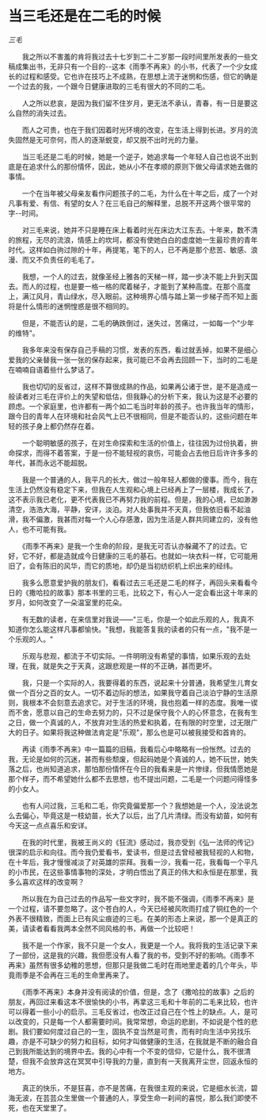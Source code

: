 # 当三毛还是在二毛的时候

*三毛*

　　我之所以不害羞的肯将我过去十七岁到二十二岁那一段时间里所发表的一些文稿成集出书，无非只有一个目的--这本《雨季不再来》的小书，代表了一个少女成长的过程和感受。它也许在技巧上不成熟，在思想上流于迷惘和伤感，但它的确是一个过去的我，一个跟今日健康进取的三毛有很大的不同的二毛。

　　人之所以悲哀，是因为我们留不住岁月，更无法不承认，青春，有一日是要这么自然的消失过去。

　　而人之可贵，也在于我们因着时光环境的改变，在生活上得到长进。岁月的流失固然是无可奈何，而人的逐渐蜕变，却又脱不出时光的力量。

　　当三毛还是二毛的时候，她是一个逆子，她追求每一个年轻人自己也说不出到底是在追求什么的那份情怀，因此，她从小不在孝顺的原则下做父母请求她去做的事情。

　　一个在当年被父母亲友看作问题孩子的二毛，为什么在十年之后，成了一个对凡事有爱、有信、有望的女人？在三毛自己的解释里，总脱不开这两个很平常的字--时间。

　　对三毛来说，她并不只是睡在床上看着时光在床边大江东去。十年来，数不清的旅程，无尽的流浪，情感上的坎坷，都没有使她白白的虚度她一生最珍贵的青年时代。这样如白驹过隙的十年，再提笔，笔下的人，已不再是那个悲苦、敏感、浪漫、而又不负责任的毛毛了。

　　我想，一个人的过去，就像圣经上雅各的天梯一样，踏一步决不能上升到天国去。而人的过程，也是要一格一格的爬着梯子，才能到了某种高度。在那个高度上，满江风月，青山绿水，尽入眼前。这种境界心情与踏上第一步梯子而不知上面将是什么情形的迷惘惶惑是很不相同的。

　　但是，不能否认的是，二毛的确跌倒过，迷失过，苦痛过，一如每一个"少年的维特"。

　　我多年来没有保存自己手稿的习惯，发表的东西，看过就丢掉，如果不是细心爱我的父亲替我一张一张的保存起来，我可能已不会再去回顾一下，当时的二毛是在喃喃自语着些什么梦话了。

　　我也切切的反省过，这样不算很成熟的作品，如果再公诸于世，是不是造成一般读者对三毛在评价上的失望和低估，但我静心的分析下来，我认为这是不必要的顾虑。一个家庭里，也许都有一两个如二毛当时年龄的孩子。也许我当年的情形，跟今日的青年人在环境和社会风气上已不很相同，但是不能否认的，这些问题在年轻的孩子身上都仍然存在着。

　　一个聪明敏感的孩子，在对生命探索和生活的价值上，往往因为过份执着，拚命探求，而得不着答案，于是一份不能轻视的哀伤，可能会占去他日后许许多多的年代，甚而永远不能超脱。

　　我是一个普通的人，我平凡的长大，做过一般年轻人都做的傻事。而今，我在生活上仍然没有稳定下来，但我在人生观和心境上已经再上了一层楼，我成长了，这不表示我已老化，更不代表我已不再努力我的前程。但是，我的心境，已如渺渺清空，浩浩大海，平静，安详，淡泊。对人处事我并不天真，但我依旧看不起油滑，我不偏激，我甚而对每一个人心存感激，因为生活是人群共同建立的，没有他人，也不可能有我。

　　《雨季不再来》是我一个生命的阶段，是我无可否认亦躲藏不了的过去。它好，它不好，都是造就成今日健康的三毛的基石。也就如一块衣料一样，它可能用旧了，会有陈旧的风华，而它的质地，却仍是当初纺织机上织出来的经纬。

　　我多么愿意爱护我的朋友们，看看过去三毛还是二毛的样子，再回头来看看今日的《撒哈拉的故事》那本书里的三毛，比较之下，有心人一定会看出这十年来的岁月，如何改变了一朵温室里的花朵。

　　有无数的读者，在来信里对我说——"三毛，你是一个如此乐观的人，我真不知道你怎么能这样凡事都愉快。"我想，我能答复我的读者的只有一点，"我不是一个乐观的人。"

　　乐观与悲观，都流于不切实际。一件明明没有希望的事情，如果乐观的去处理，在我，就是失之于天真，这跟悲观是一样的不正确，甚而更坏。

　　我，只是一个实际的人，我要得着的东西，说起来十分普通，我希望生儿育女做一个百分之百的女人。一切不着边际的想法，如果我守着自己淡泊宁静的生活原则，我根本不会刻意去追求它。对于生活的环境，我也抱着一样的态度。我唯一锲而不舍，愿意以自己的生命去努力的，只不过是保守我个人的心怀意念，在我有生之日，做一个真诚的人，不放弃对生活的热爱和执着，在有限的时空里，过无限广大的日子。如果将我这种做法肯定是"乐观"，那么也是可以被我接受和首肯的。

　　再读《雨季不再来》中一篇篇的旧稿，我看后心中略略有一份怅然。过去的我，无论是如何的沉迷，甚而有些颓废，但起码她是个真诚的人，她不玩世，她失落之后，也尚知道追求，那怕那份情怀在今日的我看来是一片惨绿，但我情愿她是那个样子，而不希望她什么都不去思想，也不提出问题，二毛是一个问题问得怪多的小女人。

　　也有人问过我，三毛和二毛，你究竟偏爱那一个？我想她是一个人，没法说怎么去偏心，毕竟这是一枝幼苗，长大了以后，出了几片清绿。而没有幼苗，如何有今天这一点点喜乐和安详。

　　在我的时代里，我被王尚义的《狂流》感动过，我亦受到《弘一法师的传记》很深的启示和向往。而今我仍爱看书，爱读书，但是过去曾经被我轻视的人和物，在十年后，我才慢慢减淡了对英雄的崇拜。我看一沙，我看一花，我看每一个平凡的小市民，在这些事情事物的深处，才明白悟出了真正的伟大和永恒是在那里，我多么喜欢这样的改变啊？

　　所以我在为自己过去的作品写一些文字时，我不能不强调，《雨季不再来》是一个过程，请不要忽略了。这个苍白的人，今天已经被风吹雨打成了铜红色的一个外表不很精致，而面上已有风尘痕迹的三毛。在美的形态上来说，那一个是真正的美，请读者看看我两本全然不同风格的书，再做一个比较吧！

　　我不是一个作家，我不只是一个女人，我更是一个人。我将我的生活记录下来了一部份，这是我的兴趣，我但愿没有人看了我的书，受到不好的影响。《雨季不再来》虽然有很多幼稚的思想，但那只是我做二毛时在雨地里走着的几个年头，毕竟雨季是不会再在三毛的生命里再来了。

　　《雨季不再来》本身并没有阅读的价值，但是，念了《撒哈拉的故事》之后的朋友，再回过来看这本不很愉快的小书，再拿这三毛和十年前的二毛来比较，也许可以得着一些小小的启示。三毛反省过，也改正过自己在个性上的缺点。人，是可以改变的，只是每一个人都需要时间。我常常想，命运的悲剧，不如说是个性的悲剧。我们要如何度过自己的一生，固执不变当然是可贵，而有时向生活中另找乐趣，亦是不可缺少的努力和目标，如何才叫做健康的生活，在我就是不断的融合自己到我所能达到的境界中去。我的心中有一个不变的信仰，它是什么，我不很清楚，但我不会放弃这在冥冥中引导我的力量，直到有一天我离开尘世，回返永恒的地方。

　　真正的快乐，不是狂喜，亦不是苦痛，在我很主观的来说，它是细水长流，碧海无波，在芸芸众生里做一个普通的人，享受生命一刹间的喜悦，那么我们即使不死，也在天堂里了。